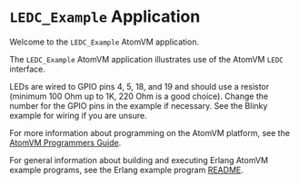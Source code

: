 <!---
  Copyright  2022 Winford (Uncle Grumpy) <winford@object.stream>

  SPDX-License-Identifier: Apache-2.0 OR LGPL-2.1-or-later
-->

# `LEDC_Example` Application

Welcome to the `LEDC_Example` AtomVM application.

The `LEDC_Example` AtomVM application illustrates use of the AtomVM `LEDC` interface.

LEDs are wired to GPIO pins 4, 5, 18, and 19 and should use a resistor (minimum 100 Ohm up to 1K, 220 Ohm is a good choice). Change the number
for the GPIO pins in the example if necessary. See the Blinky example for wiring if you are unsure.

For more information about programming on the AtomVM platform, see the [AtomVM Programmers Guide](https://www.atomvm.net/doc/master/programmers-guide.html).

For general information about building and executing Erlang AtomVM example programs, see the Erlang example program [README](../README.md).
